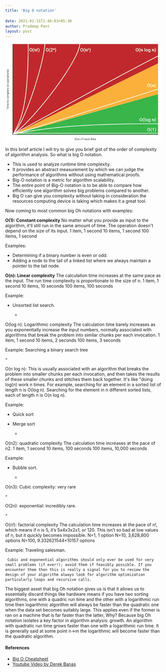 ```yaml
---
title: 'Big O notation'

date: 2021-01-31T1:46:03+05:30
author: Pradeep Pant
layout: post
---
```



![](/data/images/big-o-chart.png)


In this brief article I will try to give you brief gist of the order of complexity of algorithm analysis. So what is big O notation. 
* This is used to analyze runtime time complexity. 
* It provides an abstract measurement by which we can judge the performance of algorithms  without using mathematical proofs. 
* Big-O notation is a metric for algorithm scalability. 
* The entire point of Big-O notation is to be able to compare how efficiently one algorithm solves big problems compared to another.
* Big O can give you complexity without taking in consideration the resources computing device is taking which makes it a great tool.

Now coming to most common big Oh notations with examples:


**O(1): Constant complexity**
No matter what you provide as input to the algorithm, it’ll still run in the same amount of time. The operation doesn't depend on the size of its input. 
1 item, 1 second
10 items, 1 second
100 items, 1 second

Examples:
* Determining if a binary number is even or odd.
* Adding a node to the tail of a linked list where we always maintain a pointer to the tail node.

**O(n): Linear complexity**
The calculation time increases at the same pace as the input. The run time complexity is proportionate to the size of n.
1 item, 1 second
10 items, 10 seconds
100 items, 100 seconds

Example:
* Unsorted list search.

	* 
O(log n): Logarithmic complexity
The calculation time barely increases as you exponentially increase the input numbers, normally associated with algorithms that break the problem into similar chunks per each invocation.
1 item, 1 second
10 items, 2 seconds
100 items, 3 seconds

Example:
Searching a binary search tree

	* 
O(n log n):
This is usually associated with an algorithm that breaks the problem into smaller chunks per each invocation, and then takes the results of these smaller chunks and stitches them back together. It's like "doing log(n) work n times. For example, searching for an element in a sorted list of length n is O(log n). Searching for the element in n different sorted lists, each of length n is O(n log n).

Example:
* Quick sort
* Merge sort

	* 
O(n2): quadratic complexity
The calculation time increases at the pace of n2.
1 item, 1 second
10 items, 100 seconds
100 items, 10,000 seconds

Example:
* Bubble sort.

	* 
O(n3): Cubic complexity:
very rare

	* 
O(2n): exponential: incredibly rare.

	* 
O(n!): factorial complexity
The calculation time increases at the pace of n!, which means if n is 5, it’s 5x4x3x2x1, or 120. This isn’t so bad at low values of n, but it quickly becomes impossible.
N=1, 1 option
N=10, 3,628,800 options
N=100, 9.332621544×10157 options

Example:
Traveling salesman.



     Cubic and exponential algorithms should only ever be used for very small problems (if ever!); avoid them if feasibly possible. If you encounter them then this is really a signal for you to review the design of your algorithm always look for algorithm optimization particularly loops and recursive calls.
     
The biggest asset that big Oh notation gives us is that it allows us to essentially discard things like hardware means if you have two sorting algorithms, one with a quadric run time and the other with a logarithmic run time then logarithmic algorithm will always be faster than the quadratic one when the data set becomes suitably large. This applies even if the former is ran on a machine that is far faster than the latter, Why? Because big Oh notation isolates a key factor in algorithm analysis: growth. An algorithm with quadratic run time grows faster than one with a logarithmic run time. It is generally said at some point n->m the logarithmic will become faster than the quadratic algorithm.


#### References
* [Big O Cheatsheet](https://www.bigocheatsheet.com/)
* [Youtube Video by Derek Banas](https://www.youtube.com/watch?list=PLGLfVvz_LVvReUrWr94U-ZMgjYTQ538nT&v=V6mKVRU1evU&feature=emb_title&ab_channel=DerekBanas)

